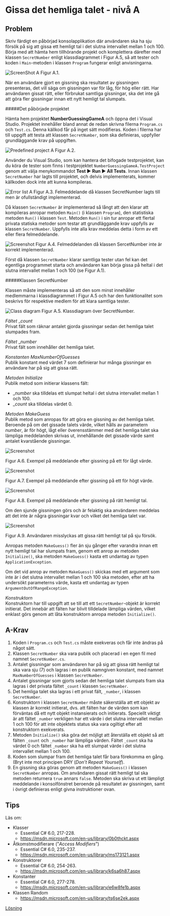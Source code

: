 # Gissa det hemliga talet - nivå A

## Problem

Skriv färdigt en påbörjad konsolapplikation där användaren ska ha sju försök på sig att gissa ett hemligt tal i det slutna intervallet mellan 1 och 100. Börja med att hämta hem tillhörande projekt och komplettera därefter med klassen ```SecretNumber``` enligt klassdiagrammet i Figur A.5, så att tester och koden i ```Main```-metoden i klassen ```Program``` fungerar enligt anvisningarna.  

![ScreenShot A](../images/a-images/numberGuessingGameA.png)
Figur A.1.

När en användare gjort en gissning ska resultatet av gissningen presenteras, det vill säga om gissningen var för låg, för hög eller rätt. Har användaren gissat rätt, eller förbrukat samtliga gissningar, ska det inte gå att göra fler gissningar innan ett nytt hemligt tal slumpats.

#####Det påbörjade projektet

Hämta hem projektet **NumberGuessingGameA** och öppna det i Visual Studio. Projektet innehåller bland annat de redan skrivna filerna ```Program.cs``` och ```Test.cs```. Denna källkod får på inget sätt modifieras. Koden i filerna har till uppgift att testa att klassen ```SecretNumber```, som ska definieras, uppfyller grundläggande krav på uppgiften.

![Predefined project A](../images/a-images/predefinedProjectA.png)
Figur A.2.

Använder du Visual Studio, som kan hantera det bifogade testprojektet, kan du köra de tester som finns i testprojektet ```NumberGuessingGameA.TestProject``` genom att välja menykommandot **Test ► Run ► All Tests**. Innan klassen ```SecretNumber``` har lagts till projektet, och delvis implementerats, kommer källkoden dock inte att kunna kompileras.

![Error list A](../images/a-images/errorListA.png)
Figur A.3. Felmeddelande då klassen SecretNumber lagts till men är ofullständigt implementerad.

Då klassen ```SecretNumber``` är implementerad så långt att den klarar att kompileras anropar metoden ```Main()``` (i klassen ```Program```), den statistiska metoden ```Run()``` i klassen ```Test```. Metoden ```Run()``` i sin tur anropar ett flertal privata statiska metoder som testar att grundläggande krav uppfylls av klassen ```SecretNumber```. Uppfylls inte alla krav meddelas detta i form av ett eller flera felmeddelande.

![Screenshot](../images/a-images/errorMessageA.png)
Figur A.4. Felmeddelanden då klassen SercetNumber inte är korrekt implementerad.

Först då klassen ```SecretNumber``` klarar samtliga tester utan fel kan det egentliga programmet starta och användaren kan börja gissa på heltal i det slutna intervallet mellan 1 och 100 (se Figur A.1).
			
#####Klassen SecretNumber

Klassen måste implementeras så att den som minst innehåller medlemmarna i klassdiagrammet i Figur A.5 och har den funktionalitet som beskrivs för respektive medlem för att klara samtliga tester.

![Class diagram](../images/a-images/classDiagramA.png)
Figur A.5. Klassdiagram över SecretNumber.

_Fältet_ __count_<br/>
Privat fält som räknar antalet gjorda gissningar sedan det hemliga talet slumpades fram.

_Fältet_ __number_<br/>
Privat fält som innehåller det hemliga talet.

_Konstanten MaxNumberOfGuesses_<br/>
Publik konstant med värdet 7 som definierar hur många gissningar en användare har på sig att gissa rätt.

_Metoden Initialize_<br/>
Publik metod som initierar klassens fält:

- __number_ ska tilldelas ett slumpat heltal i det slutna intervallet mellan 1 och 100.
- __count_ ska tilldelas värdet 0.

_Metoden MakeGuess_<br/>
Publik metod som anropas för att göra en gissning av det hemliga talet. Beroende på om det gissade talets värde, vilket hålls av parametern _number_, är för högt, lågt eller överensstämmer med det hemliga talet ska lämpliga meddelanden skrivas ut, innehållande det gissade värde samt antalet kvarstående gissningar.

![Screenshot](../images/a-images/lowGuessA.png)

Figur A.6. Exempel på meddelande efter gissning på ett för lågt värde.

![Screenshot](../images/a-images/highGuessA.png)

Figur A.7. Exempel på meddelande efter gissning på ett för högt värde.

![Screenshot](../images/a-images/correctGuessA.png)

Figur A.8. Exempel på meddelande efter gissning på rätt hemligt tal.

Om den sjunde gissningen görs och är felaktig ska användaren meddelas att det inte är några gissningar kvar och vilket det hemliga talet var.

![Screenshot](../images/a-images/noGuessesLeftA.png)

Figur A.9. Användaren misslyckas att gissa rätt hemligt tal på sju försök.

Anropas metoden ```MakeGuess()``` fler än sju gånger efter varandra innan ett nytt hemligt tal har slumpats fram, genom ett anrop av metoden ```Initialize()```, ska metoden ```MakeGuess()``` kasta ett undantag av typen ```ApplicationException```.

Om det vid anrop av metoden ```MakeGuess()``` skickas med ett argument som inte är i det slutna intervallet mellan 1 och 100 ska metoden, efter att ha undersökt parameterns värde, kasta ett undantag av typen ```ArgumentOutOfRangeException```.

_Konstruktorn_<br/>
Konstruktorn har till uppgift att se till att ett ```SecretNumber```-objekt är korrekt initierat. Det innebär att fälten har blivit tilldelade lämpliga värden, vilket enklast görs genom att låta konstruktorn anropa metoden ```Initialize()```.

## A-Krav

1. Koden i ```Program.cs``` och ```Test.cs``` måste exekveras och får inte ändras på något sätt.
2. Klassen ```SecretNumber``` ska vara publik och placerad i en egen fil med namnet ```SecretNumber.cs```.
3. Antalet gissningar som användaren har på sig att gissa rätt hemligt tal ska vara sju (7) och lagras i en publik namngiven konstant, med namnet ```MaxNumberOfGuesses``` i klassen ```SecretNumber```.
4. Antalet gissningar som gjorts sedan det hemliga talet slumpats fram ska lagras i det privata fältet ```_count``` i klassen ```SecretNumber```.
5. Det hemliga talet ska lagras i ett privat fält, ```_number```, i klassen ```SecretNumber```.
6. Konstruktorn i klassen ```SecretNumber``` måste säkerställa att ett objekt av klassen är korrekt initierat, dvs. att fälten har de värden som kan förväntas då ett nytt objekt instansierats och initierats. Speciellt viktigt är att fältet ```_number``` verkligen har ett värde i det slutna intervallet mellan 1 och 100 för att inte objektets status ska vara ogiltigt efter att konstruktorn exekverats.
7. Metoden ```Initialize()``` ska göra det möjligt att återställa ett objekt så att fälten ```_count``` och ```_number``` har lämpliga värden. Fältet ```_count``` ska ha värdet 0 och fältet ```_number``` ska ha ett slumpat värde i det slutna intervallet mellan 1 och 100.
8. Koden som slumpar fram det hemliga talet får bara förekomma en gång. (Bryt inte mot principen DRY (_Don’t Repeat Yourself_).
9. En gissning ska göras genom att metoden ```MakeGuess()``` i klassen ```SecretNumber``` anropas. Om användaren gissat rätt hemligt tal ska metoden returnera ```true``` annars ```false```. Metoden ska skriva ut ett lämpligt meddelande i konsolfönstret beroende på resultatet av gissningen, samt i övrigt definieras enligt givna instruktioner ovan.

## Tips

Läs om:

+ Klasser
	+ Essential C# 6.0, 217-228.
	+ https://msdn.microsoft.com/en-us/library/0b0thckt.aspx
+ Åtkomstmodifierare (”_Access Modifiers_”)
	+ Essential C# 6.0, 235-237.
	+ https://msdn.microsoft.com/en-us/library/ms173121.aspx
+ Konstruktorer
	+ Essential C# 6.0, 254-263.
	+ https://msdn.microsoft.com/en-us/library/k6sa6h87.aspx
+ Konstanter
	+ Essential C# 6.0, 277-278.
	+ https://msdn.microsoft.com/en-us/library/e6w8fe1b.aspx
+ Klassen Random
	+ https://msdn.microsoft.com/en-us/library/ts6se2ek.aspx

[Lösning](solution/)